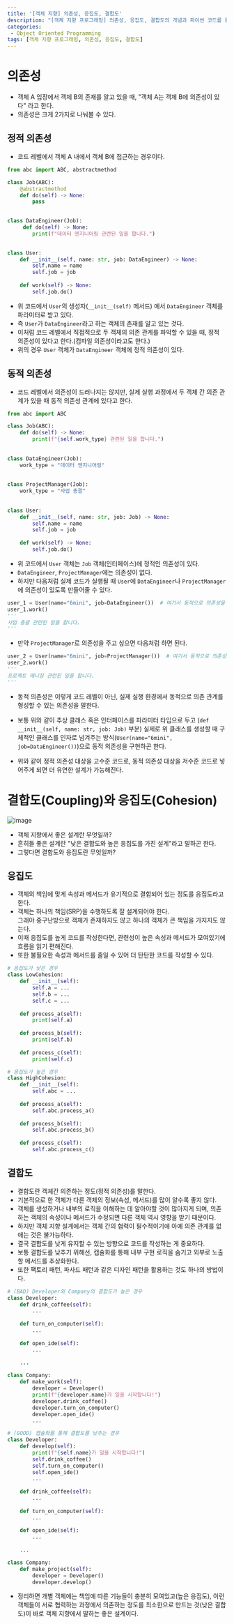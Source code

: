 ```yaml
---
title: '[객체 지향] 의존성, 응집도, 결합도'
description: "[객체 지향 프로그래밍] 의존성, 응집도, 결합도의 개념과 파이썬 코드를 통한 예시"
categories:
 - Object Oriented Programming
tags: [객체 지향 프로그래밍, 의존성, 응집도, 결합도]
---
```


# 의존성
- 객체 A 입장에서 객체 B의 존재를 알고 있을 때, "객체 A는 객체 B에 의존성이 있다" 라고 한다.
- 의존성은 크게 2가지로 나눠볼 수 있다.

## 정적 의존성
- 코드 레벨에서 객체 A 내에서 객체 B에 접근하는 경우이다.

```py
from abc import ABC, abstractmethod

class Job(ABC):
    @abstractmethod
    def do(self) -> None:
        pass

    
class DataEngineer(Job):
     def do(self) -> None:
        print(f"데이터 엔지니어링 관련된 일을 합니다.")
        

class User:
    def __init__(self, name: str, job: DataEngineer) -> None:
        self.name = name
        self.job = job
        
    def work(self) -> None:
        self.job.do()
```

- 위 코드에서 `User`의 생성자(`__init__(self)` 메서드) 에서 `DataEngineer` 객체를 파라미터로 받고 있다.
- 즉 `User`가 `DataEngineer`라고 하는 객체의 존재를 알고 있는 것다. 
- 이처럼 코드 레벨에서 직접적으로 두 객체의 의존 관계를 파악할 수 있을 때, 정적 의존성이 있다고 한다.(컴파일 의존성이라고도 한다.)
- 위의 경우 `User` 객체가 `DataEngineer` 객체에 정적 의존성이 있다.

## 동적 의존성
- 코드 레벨에서 의존성이 드러나지는 않지만, 실제 실행 과정에서 두 객체 간 의존 관계가 있을 때 동적 의존성 관계에 있다고 한다.

```py
from abc import ABC

class Job(ABC):
    def do(self) -> None:
        print(f"{self.work_type} 관련된 일을 합니다.")
    
    
class DataEngineer(Job):
    work_type = "데이터 엔지니어링"
    
    
class ProjectManager(Job):
    work_type = "사업 총괄"
    
    
class User:
    def __init__(self, name: str, job: Job) -> None:
        self.name = name
        self.job = job
        
    def work(self) -> None:
        self.job.do()
```

- 위 코드에서 `User` 객체는 `Job` 객체(인터페이스)에 정적인 의존성이 있다.
- `DataEngineer`, `ProjectManager`에는 의존성이 없다.
- 하지만 다음처럼 실제 코드가 실행될 때 `User`에 `DataEngineer`나 `ProjectManager`에 의존성이 있도록 만들어줄 수 있다.

```py
user_1 = User(name="6mini", job=DataEngineer())  # 여기서 동적으로 의존성을 만들어준다.
user_1.work()
'''
사업 총괄 관련된 일을 합니다.
'''
```

- 만약 `ProjectManager`로 의존성을 주고 싶으면 다음처럼 하면 된다.

```py
user_2 = User(name="6mini", job=ProjectManager())  # 여기서 동적으로 의존성을 만들어준다.
user_2.work()
'''
프로젝트 매니징 관련된 일을 합니다.
'''
```

- 동적 의존성은 이렇게 코드 레벨이 아닌, 실제 실행 환경에서 동적으로 의존 관계를 형성할 수 있는 의존성을 말한다.
- 보통 위와 같이 추상 클래스 혹은 인터페이스를 파라미터 타입으로 두고 (`def __init__(self, name: str, job: Job)` 부분) 실제로 위 클래스를 생성할 때 구체적인 클래스를 인자로 넘겨주는 방식(`User(name="6mini", job=DataEngineer())`)으로 동적 의존성을 구현하곤 한다.

- 위와 같이 정적 의존성 대상을 고수준 코드로, 동적 의존성 대상을 저수준 코드로 넣어주게 되면 더 유연한 설계가 가능해진다.

# 결합도(Coupling)와 응집도(Cohesion)

![image](https://user-images.githubusercontent.com/79494088/173739282-dca89e50-dfa0-494f-b6c7-2f184dc2dd5e.png)

- 객체 지향에서 좋은 설계란 무엇일까?
- 흔히들 좋은 설계란 "낮은 결합도와 높은 응집도를 가진 설계"라고 말하곤 한다.
- 그렇다면 결합도와 응집도란 무엇일까?

## 응집도
- 객체의 책임에 맞게 속성과 메서드가 유기적으로 결합되어 있는 정도를 응집도라고 한다.
- 객체는 하나의 책임(SRP)을 수행하도록 잘 설계되어야 한다.
<br>그래야 중구난방으로 객체가 존재하지도 않고 하나의 객체가 큰 책임을 가지지도 않는다.
- 이때 응집도를 높게 코드를 작성한다면, 관련성이 높은 속성과 메서드가 모여있기에 흐름을 읽기 편해진다.
- 또한 불필요한 속성과 메서드를 줄일 수 있어 더 탄탄한 코드를 작성할 수 있다.

```py
# 응집도가 낮은 경우
class LowCohesion:
    def __init__(self):
        self.a = ...
        self.b = ...
        self.c = ...
    
    def process_a(self):
        print(self.a)
    
    def process_b(self):
        print(self.b)
    
    def process_c(self):
        print(self.c)       

# 응집도가 높은 경우
class HighCohesion:
    def __init__(self):
        self.abc = ...
    
    def process_a(self):
        self.abc.process_a()
    
    def process_b(self):
        self.abc.process_b()
    
    def process_c(self):
        self.abc.process_c()
```

## 결합도
- 결합도란 객체간 의존하는 정도(정적 의존성)를 말한다.
- 기본적으로 한 객체가 다른 객체의 정보(속성, 메서드)를 많이 알수록 좋지 않다.
- 객체를 생성하거나 내부의 로직을 이해하는 데 알아야할 것이 많아지게 되며, 의존하는 객체의 속성이나 메서드가 수정되면 다른 객체 역시 영향을 받기 때문이다.
- 하지만 객체 지향 설계에서는 객체 간의 협력이 필수적이기에 아예 의존 관계를 없애는 것은 불가능하다.
- 결국 결합도를 낮게 유지할 수 있는 방향으로 코드를 작성하는 게 중요하다.
- 보통 결합도를 낮추기 위해선, 캡슐화를 통해 내부 구현 로직을 숨기고 외부로 노출할 메서드를 추상화한다.
- 또한 팩토리 패턴, 파사드 패턴과 같은 디자인 패턴을 활용하는 것도 하나의 방법이다.

```py
# (BAD) Developer와 Company의 결합도가 높은 경우
class Developer:
    def drink_coffee(self):
        ...
    
    def turn_on_computer(self):
        ...
    
    def open_ide(self):
        ...
    
    ...

class Company:
    def make_work(self):
        developer = Developer()
        print(f"{developer.name}가 일을 시작합니다!")
        developer.drink_coffee()
        developer.turn_on_computer()
        developer.open_ide()
        ...

# (GOOD) 캡슐화를 통해 결합도를 낮추는 경우
class Developer:
    def develop(self):
        print(f"{self.name}가 일을 시작합니다!")
        self.drink_coffee()
        self.turn_on_computer()
        self.open_ide()
        ...
    
    def drink_coffee(self):
        ...
    
    def turn_on_computer(self):
        ...
    
    def open_ide(self):
        ...
    
    ...

class Company:
    def make_project(self):
        developer = Developer()
        developer.develop()
```

- 정리하면 개별 객체에는 책임에 따른 기능들이 충분히 모여있고(높은 응집도), 이런 객체들이 서로 협력하는 과정에서 의존하는 정도를 최소한으로 만드는 것(낮은 결합도)이 바로 객체 지향에서 말하는 좋은 설계이다.